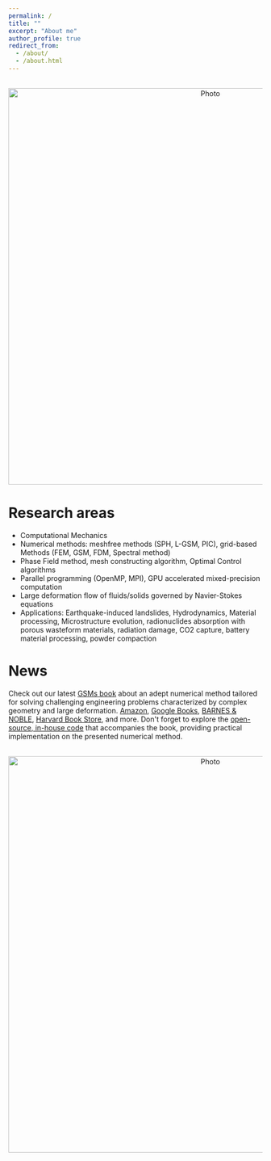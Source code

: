 ```yaml
---
permalink: /
title: ""
excerpt: "About me"
author_profile: true
redirect_from: 
  - /about/
  - /about.html
---
```


<p align="center">
  <img src="https://maozirui.github.io/images/CM3.png" alt="Photo" style="width: 785px;"/> 
</p>

# Research areas
  * Computational Mechanics 
  * Numerical methods: meshfree methods (SPH, L-GSM, PIC), grid-based Methods (FEM, GSM, FDM, Spectral method)
  * Phase Field method, mesh constructing algorithm, Optimal Control algorithms
  * Parallel programming (OpenMP, MPI), GPU accelerated mixed-precision computation
  * Large deformation flow of fluids/solids governed by Navier-Stokes equations
  * Applications: Earthquake-induced landslides, Hydrodynamics, Material processing, Microstructure evolution, radionuclides absorption with porous wasteform materials, radiation damage, CO2 capture, battery material processing, powder compaction





# News
Check out our latest [GSMs book](https://www.worldscientific.com/doi/abs/10.1142/9789811280016_0001) about an adept numerical method tailored for solving challenging engineering problems  characterized by complex geometry and large deformation. [Amazon](https://www.amazon.com/Gradient-Smoothing-Methods-Programming-Applications/dp/9811280002), [Google Books](https://books.google.com/books/about/Gradient_Smoothing_Methods_with_Programm.html?id=BwsD0AEACAAJ), [BARNES & NOBLE](https://www.barnesandnoble.com/w/gradient-smoothing-methods-with-programming-gui-rong-liu/1143616909?ean=9789811280009), [Harvard Book Store](https://shop.harvard.com/book/9789811280009), and more. Don't forget to explore the [open-source, in-house code](https://github.com/maozirui/GSMs_book) that accompanies the book, providing practical implementation on the presented numerical method.
<p align="center">
  <img src="https://maozirui.github.io/images/GSM_book_cover.png" alt="Photo" style="width: 785px;"/> 
</p>

